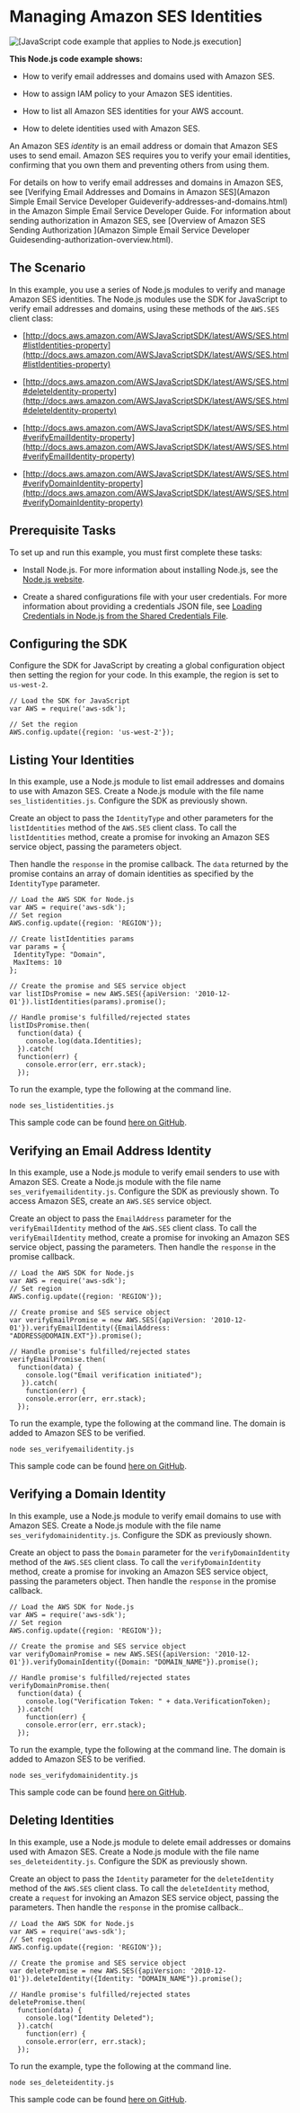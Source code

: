 # Managing Amazon SES Identities<a name="ses-examples-managing-identities"></a>

![\[JavaScript code example that applies to Node.js execution\]](http://docs.aws.amazon.com/sdk-for-javascript/v2/developer-guide/images/nodeicon.png)

**This Node\.js code example shows:**

+ How to verify email addresses and domains used with Amazon SES\.

+ How to assign IAM policy to your Amazon SES identities\.

+ How to list all Amazon SES identities for your AWS account\.

+ How to delete identities used with Amazon SES\.

An Amazon SES *identity* is an email address or domain that Amazon SES uses to send email\. Amazon SES requires you to verify your email identities, confirming that you own them and preventing others from using them\.

For details on how to verify email addresses and domains in Amazon SES, see [Verifying Email Addresses and Domains in Amazon SES](Amazon Simple Email Service Developer Guideverify-addresses-and-domains.html) in the Amazon Simple Email Service Developer Guide\. For information about sending authorization in Amazon SES, see [Overview of Amazon SES Sending Authorization ](Amazon Simple Email Service Developer Guidesending-authorization-overview.html)\.

## The Scenario<a name="ses-examples-verifying-identities-scenario"></a>

In this example, you use a series of Node\.js modules to verify and manage Amazon SES identities\. The Node\.js modules use the SDK for JavaScript to verify email addresses and domains, using these methods of the `AWS.SES` client class:

+ [http://docs.aws.amazon.com/AWSJavaScriptSDK/latest/AWS/SES.html#listIdentities-property](http://docs.aws.amazon.com/AWSJavaScriptSDK/latest/AWS/SES.html#listIdentities-property)

+ [http://docs.aws.amazon.com/AWSJavaScriptSDK/latest/AWS/SES.html#deleteIdentity-property](http://docs.aws.amazon.com/AWSJavaScriptSDK/latest/AWS/SES.html#deleteIdentity-property)

+ [http://docs.aws.amazon.com/AWSJavaScriptSDK/latest/AWS/SES.html#verifyEmailIdentity-property](http://docs.aws.amazon.com/AWSJavaScriptSDK/latest/AWS/SES.html#verifyEmailIdentity-property)

+ [http://docs.aws.amazon.com/AWSJavaScriptSDK/latest/AWS/SES.html#verifyDomainIdentity-property](http://docs.aws.amazon.com/AWSJavaScriptSDK/latest/AWS/SES.html#verifyDomainIdentity-property)

## Prerequisite Tasks<a name="ses-examples-verifying-identities-prerequisites"></a>

To set up and run this example, you must first complete these tasks:

+ Install Node\.js\. For more information about installing Node\.js, see the [Node\.js website](http://nodejs.org)\.

+ Create a shared configurations file with your user credentials\. For more information about providing a credentials JSON file, see [Loading Credentials in Node\.js from the Shared Credentials File](loading-node-credentials-shared.md)\.

## Configuring the SDK<a name="ses-examples-verifying-identities-configure-sdk"></a>

Configure the SDK for JavaScript by creating a global configuration object then setting the region for your code\. In this example, the region is set to `us-west-2`\.

```
// Load the SDK for JavaScript
var AWS = require('aws-sdk');

// Set the region 
AWS.config.update({region: 'us-west-2'});
```

## Listing Your Identities<a name="ses-examples-listing-identities"></a>

In this example, use a Node\.js module to list email addresses and domains to use with Amazon SES\. Create a Node\.js module with the file name `ses_listidentities.js`\. Configure the SDK as previously shown\.

Create an object to pass the `IdentityType` and other parameters for the `listIdentities` method of the `AWS.SES` client class\. To call the `listIdentities` method, create a promise for invoking an Amazon SES service object, passing the parameters object\. 

Then handle the `response` in the promise callback\. The `data` returned by the promise contains an array of domain identities as specified by the `IdentityType` parameter\.

```
// Load the AWS SDK for Node.js
var AWS = require('aws-sdk');
// Set region 
AWS.config.update({region: 'REGION'});

// Create listIdentities params 
var params = {
 IdentityType: "Domain",
 MaxItems: 10
};

// Create the promise and SES service object
var listIDsPromise = new AWS.SES({apiVersion: '2010-12-01'}).listIdentities(params).promise();

// Handle promise's fulfilled/rejected states
listIDsPromise.then(
  function(data) {
    console.log(data.Identities);
  }).catch(
  function(err) {
    console.error(err, err.stack);
  });
```

To run the example, type the following at the command line\.

```
node ses_listidentities.js
```

This sample code can be found [here on GitHub](https://github.com/awsdocs/aws-doc-sdk-examples/blob/master/javascript/example_code/ses/ses_listidentities.js)\.

## Verifying an Email Address Identity<a name="ses-examples-verifying-email"></a>

In this example, use a Node\.js module to verify email senders to use with Amazon SES\. Create a Node\.js module with the file name `ses_verifyemailidentity.js`\. Configure the SDK as previously shown\. To access Amazon SES, create an `AWS.SES` service object\.

Create an object to pass the `EmailAddress` parameter for the `verifyEmailIdentity` method of the `AWS.SES` client class\. To call the `verifyEmailIdentity` method, create a promise for invoking an Amazon SES service object, passing the parameters\. Then handle the `response` in the promise callback\.

```
// Load the AWS SDK for Node.js
var AWS = require('aws-sdk');
// Set region 
AWS.config.update({region: 'REGION'});

// Create promise and SES service object
var verifyEmailPromise = new AWS.SES({apiVersion: '2010-12-01'}).verifyEmailIdentity({EmailAddress: "ADDRESS@DOMAIN.EXT"}).promise();

// Handle promise's fulfilled/rejected states
verifyEmailPromise.then(
  function(data) {
    console.log("Email verification initiated");
   }).catch(
    function(err) {
    console.error(err, err.stack);
  });
```

To run the example, type the following at the command line\. The domain is added to Amazon SES to be verified\.

```
node ses_verifyemailidentity.js
```

This sample code can be found [here on GitHub](https://github.com/awsdocs/aws-doc-sdk-examples/blob/master/javascript/example_code/ses/ses_verifyemailidentity.js)\.

## Verifying a Domain Identity<a name="ses-examples-verifying-domains"></a>

In this example, use a Node\.js module to verify email domains to use with Amazon SES\. Create a Node\.js module with the file name `ses_verifydomainidentity.js`\. Configure the SDK as previously shown\.

Create an object to pass the `Domain` parameter for the `verifyDomainIdentity` method of the `AWS.SES` client class\. To call the `verifyDomainIdentity` method, create a promise for invoking an Amazon SES service object, passing the parameters object\. Then handle the `response` in the promise callback\.

```
// Load the AWS SDK for Node.js
var AWS = require('aws-sdk');
// Set region 
AWS.config.update({region: 'REGION'});

// Create the promise and SES service object
var verifyDomainPromise = new AWS.SES({apiVersion: '2010-12-01'}).verifyDomainIdentity({Domain: "DOMAIN_NAME"}).promise();

// Handle promise's fulfilled/rejected states
verifyDomainPromise.then(
  function(data) {
    console.log("Verification Token: " + data.VerificationToken);
  }).catch(
    function(err) {
    console.error(err, err.stack);
  });
```

To run the example, type the following at the command line\. The domain is added to Amazon SES to be verified\.

```
node ses_verifydomainidentity.js
```

This sample code can be found [here on GitHub](https://github.com/awsdocs/aws-doc-sdk-examples/blob/master/javascript/example_code/ses/ses_verifydomainidentity.js)\.

## Deleting Identities<a name="ses-examples-deleting-identities"></a>

In this example, use a Node\.js module to delete email addresses or domains used with Amazon SES\. Create a Node\.js module with the file name `ses_deleteidentity.js`\. Configure the SDK as previously shown\.

Create an object to pass the `Identity` parameter for the `deleteIdentity` method of the `AWS.SES` client class\. To call the `deleteIdentity` method, create a `request` for invoking an Amazon SES service object, passing the parameters\. Then handle the `response` in the promise callback\.\.

```
// Load the AWS SDK for Node.js
var AWS = require('aws-sdk');
// Set region 
AWS.config.update({region: 'REGION'});

// Create the promise and SES service object
var deletePromise = new AWS.SES({apiVersion: '2010-12-01'}).deleteIdentity({Identity: "DOMAIN_NAME"}).promise();

// Handle promise's fulfilled/rejected states
deletePromise.then(
  function(data) {
    console.log("Identity Deleted");
  }).catch(
    function(err) {
    console.error(err, err.stack);
  });
```

To run the example, type the following at the command line\.

```
node ses_deleteidentity.js
```

This sample code can be found [here on GitHub](https://github.com/awsdocs/aws-doc-sdk-examples/blob/master/javascript/example_code/ses/ses_deleteidentity.js)\.